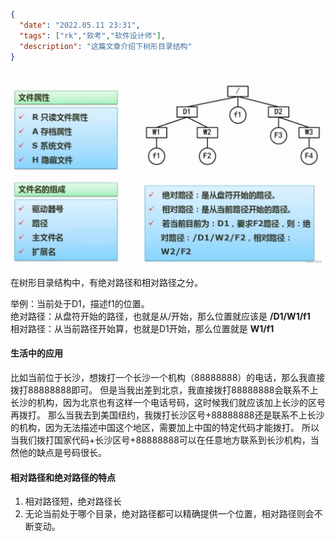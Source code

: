 ```json
{
  "date": "2022.05.11 23:31",
  "tags": ["rk","软考","软件设计师"],
  "description": "这篇文章介绍下树形目录结构"
}
```


![在这里插入图片描述](../../../assets/content/ruankao/sjs/3.16/01.png)



在树形目录结构中，有绝对路径和相对路径之分。

举例：当前处于D1，描述f1的位置。<br />绝对路径：从盘符开始的路径，也就是从/开始，那么位置就应该是 **/D1/W1/f1**<br />相对路径：从当前路径开始算，也就是D1开始，那么位置就是  **W1/f1**

#### 生活中的应用
比如当前位于长沙，想拨打一个长沙一个机构（88888888）的电话，那么我直接拨打88888888即可。
但是当我出差到北京，我直接拨打88888888会联系不上长沙的机构，因为北京也有这样一个电话号码，这时候我们就应该加上长沙的区号再拨打。
那么当我去到美国纽约，我拨打长沙区号+88888888还是联系不上长沙的机构，因为无法描述中国这个地区，需要加上中国的特定代码才能拨打。
所以当我们拨打国家代码+长沙区号+88888888可以在任意地方联系到长沙机构，当然他的缺点是号码很长。


<a name="QKFni"></a>
#### 相对路径和绝对路径的特点

1. 相对路径短，绝对路径长
1. 无论当前处于哪个目录，绝对路径都可以精确提供一个位置，相对路径则会不断变动。
